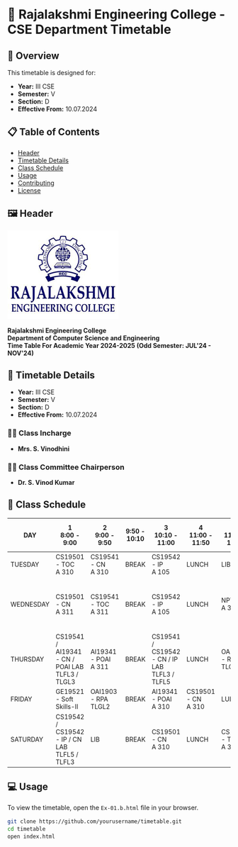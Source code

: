 # 📅 Rajalakshmi Engineering College - CSE Department Timetable

## 🏫 Overview

This timetable is designed for:
- **Year:** III CSE
- **Semester:** V
- **Section:** D
- **Effective From:** 10.07.2024

## 📋 Table of Contents

- [Header](#header)
- [Timetable Details](#timetable-details)
- [Class Schedule](#class-schedule)
- [Usage](#usage)
- [Contributing](#contributing)
- [License](#license)

## 🖼️ Header

![College Logo](rajalakshmi-eng-clg-logo.jpg)

**Rajalakshmi Engineering College**  
**Department of Computer Science and Engineering**  
**Time Table For Academic Year 2024-2025 (Odd Semester: JUL'24 - NOV'24)**

## 📝 Timetable Details

- **Year:** III CSE
- **Semester:** V
- **Section:** D
- **Effective From:** 10.07.2024

### 👩‍🏫 Class Incharge

- **Mrs. S. Vinodhini**

### 👨‍🏫 Class Committee Chairperson

- **Dr. S. Vinod Kumar**

## 📅 Class Schedule

| DAY       | 1<br>8:00 - 9:00                     | 2<br>9:00 - 9:50                     | 9:50 - 10:10           | 3<br>10:10 - 11:00                   | 4<br>11:00 - 11:50              | 5/L<br>11:50 - 12:30 | L/5<br>12:30 - 1:20 | 6<br>1:20 - 2:10                       | 7<br>2:10 - 3:00                       |
|-----------|-------------------------------------|--------------------------------------|-----------------------|--------------------------------------|--------------------------------|----------------------|----------------------|----------------------------------------|----------------------------------------|
| TUESDAY   | CS19501 - TOC <br><span>A 310</span> | CS19541 - CN <br><span>A 310</span>  | <span class="text-inv">BREAK</span> | CS19542 - IP <br><span>A 105</span> | <span class="text-inv">LUNCH</span> | LIB | COUN <br><span>A 310</span> | AI19341 - POAI <br><span>A 310</span> |
| WEDNESDAY | CS19501 - CN<br><span>A 311</span>  | CS19541 - TOC <br><span>A 311</span> | <span class="text-inv">BREAK</span> | CS19542 - IP <br><span>A 105</span> | <span class="text-inv">LUNCH</span> | NPTEL <br><span>A 310</span> | CS19542 / CS19542 - IP / CN LAB <br><span>TLFL5 / TLFL3</span> |
| THURSDAY  | CS19541 / AI19341 - CN / POAI LAB<br><span>TLFL3 / TLGL3</span> | AI19341 - POAI <br><span>A 311</span> | <span class="text-inv">BREAK</span> | CS19541 / CS19542 - CN / IP LAB <br><span>TLFL3 / TLFL5</span> | <span class="text-inv">LUNCH</span> | OAI1903 - RPA <br><span>TLGL2</span> |
| FRIDAY    | GE19521 - Soft Skills-II           | OAI1903 - RPA <br><span>TLGL2</span> | <span class="text-inv">BREAK</span> | AI19341 - POAI <br><span>A 310</span> | CS19501 - CN<br><span>A 310</span> | <span class="text-inv">LUNCH</span> | CS19541 - TOC <br><span>A 310</span> |
| SATURDAY  | CS19542 / CS19542 - IP / CN LAB <br><span>TLFL5 / TLFL3</span> | LIB | <span class="text-inv">BREAK</span> | CS19501 - CN<br><span>A 310</span> | <span class="text-inv">LUNCH</span> | CS19541 - TOC <br><span>A 310</span> | AI19341 / CS19542 - POAI / IP LAB<br><span>TLGL3 / JL1</span> |

## 💻 Usage

To view the timetable, open the `Ex-01.b.html` file in your browser.

```sh
git clone https://github.com/yourusername/timetable.git
cd timetable
open index.html
```
